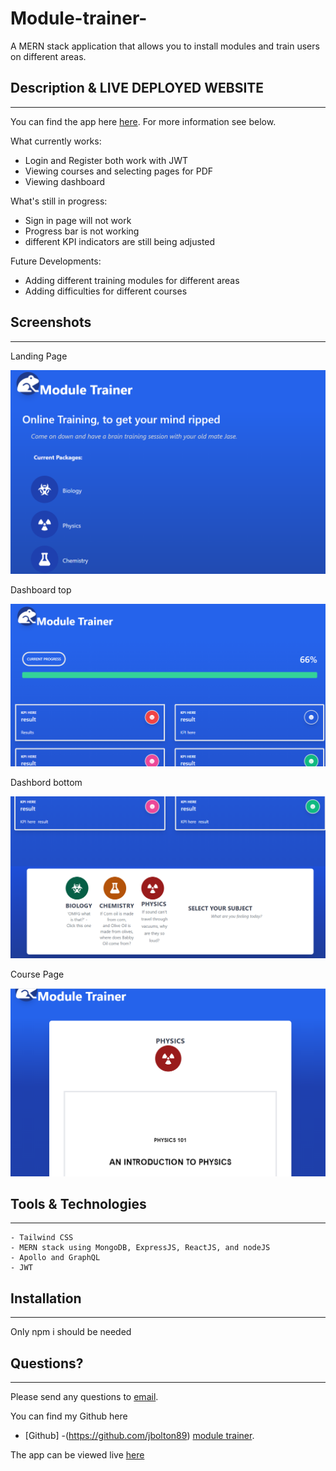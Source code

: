# Module-trainer-

A MERN stack application that allows you to install modules and train users on different areas.
## Description & LIVE DEPLOYED WEBSITE
---
You can find the app here [here](https://module-trainer100.herokuapp.com/).  For more information see below. 

What currently works:
 - Login and Register both work with JWT
 - Viewing courses and selecting pages for PDF
 - Viewing dashboard

What's still in progress:
 - Sign in page will not work 
 - Progress bar is not working
  - different KPI indicators are still being adjusted
  

Future Developments:
 - Adding different training modules for different areas
 - Adding difficulties for different courses


## Screenshots
---
Landing Page

![Screenshot showing Homepage](./client/src/images/homepage.PNG)

Dashboard top

![Screenshot showing Dashboard](./client/src/images/dashboard1.PNG)

Dashbord bottom

![Screenshot showing Dashboard (2)](./client/src/images/dashboard2.PNG)

Course Page 

![Screenshot showing Course Page](./client/src/images/physics.PNG)

## Tools & Technologies
---
    - Tailwind CSS
    - MERN stack using MongoDB, ExpressJS, ReactJS, and nodeJS
    - Apollo and GraphQL
    - JWT 

## Installation 
---
Only npm i should be needed


## Questions?
---
Please send any questions to [email](mailto:jasonbolton89@gmail.com). 

You can find my Github here
- [Github] -(https://github.com/jbolton89) [module trainer](https://github.com/Jbolton89/Module-trainer-). 

The app can be viewed live [here](https://module-trainer100.herokuapp.com/)
